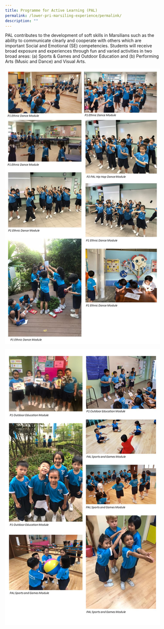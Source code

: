 ```yaml
---
title: Programme for Active Learning (PAL)
permalink: /lower-pri-marsiling-experience/permalink/
description: ""
---
```

PAL contributes to the development of soft skills in Marsilians such as the ability to communicate clearly and cooperate with others which are important Social and Emotional (SE) competencies. Students will receive broad exposure and experiences through fun and varied activities in two broad areas: (a) Sports & Games and Outdoor Education and (b) Performing Arts (Music and Dance) and Visual Arts.

![](/images/LP%20MPS%20Experience/PAL%201.jpeg)

![](/images/LP%20MPS%20Experience/PAL%202.jpeg)